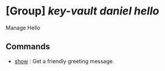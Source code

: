 # [Group] _key-vault daniel hello_

Manage Hello

## Commands

- [show](/Commands/key-vault/daniel/hello/_show.md)
: Get a friendly greeting message.
